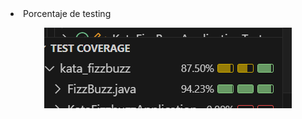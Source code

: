 <li>Porcentaje de testing</li>

<p align="center">
	  <img src="https://github.com/mercyluz/Fizzbuzz/blob/main/fizzbuzz.png"/>
</p>

